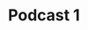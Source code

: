 ---
title: "Podcast 1"
categoria: "podcast"
description: "Aca va una descripcion de no tantas lineas. Maximo 3 oraciones. Asi."
imagen: "img/podcast2.png"
fecha: "2020-10-26"
youtubeurl: "https://youtube.com"

---